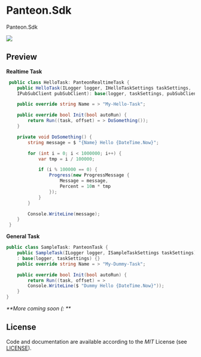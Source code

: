 # Panteon.Sdk
Panteon.Sdk

![](https://github.com/PanteonProject/panteon-dashboard/blob/master/misc/path4141.png)  


## Preview  

**Realtime Task**  
```csharp
 public class HelloTask: PanteonRealtimeTask {
 	public HelloTask(ILogger logger, IHelloTaskSettings taskSettings,
 	IPubSubClient pubSubClient): base(logger, taskSettings, pubSubClient) {}

 	public override string Name = > "My-Hello-Task";

 	public override bool Init(bool autoRun) {
 		return Run((task, offset) = > DoSomething());
 	}

 	private void DoSomething() {
 		string message = $ "{Name} Hello {DateTime.Now}";

 		for (int i = 0; i < 1000000; i++) {
 			var tmp = i / 100000;

 			if (i % 100000 == 0) {
 				Progress(new ProgressMessage {
 					Message = message,
 					Percent = 10m * tmp
 				});
 			}
 		}

 		Console.WriteLine(message);
 	}
 }
```

**General Task**  
```csharp
public class SampleTask: PanteonTask {
	public SampleTask(ILogger logger, ISampleTaskSettings taskSettings)
	: base(logger, taskSettings) {}
	public override string Name = > "My-Dummy-Task";

	public override bool Init(bool autoRun) {
		return Run((task, offset) = > 
		Console.WriteLine($ "Dummy Hello {DateTime.Now}"));
	}
}
```

_**More coming soon (: **_

## License
Code and documentation are available according to the *MIT* License (see [LICENSE](https://raw.githubusercontent.com/PanteonProject/Panteon.Sdk/master/LICENSE)).

